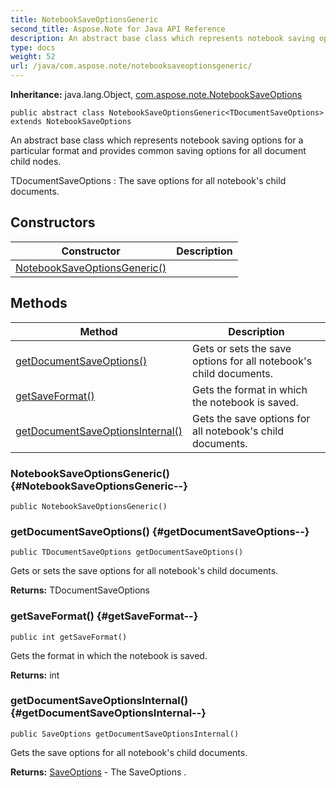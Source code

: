 ```yaml
---
title: NotebookSaveOptionsGeneric
second_title: Aspose.Note for Java API Reference
description: An abstract base class which represents notebook saving options for a particular format and provides common saving options for all document child nodes.
type: docs
weight: 52
url: /java/com.aspose.note/notebooksaveoptionsgeneric/
---
```


**Inheritance:**
java.lang.Object, [com.aspose.note.NotebookSaveOptions](../../com.aspose.note/notebooksaveoptions)
```
public abstract class NotebookSaveOptionsGeneric<TDocumentSaveOptions> extends NotebookSaveOptions
```

An abstract base class which represents notebook saving options for a particular format and provides common saving options for all document child nodes.

 TDocumentSaveOptions : The save options for all notebook's child documents.
## Constructors

| Constructor | Description |
| --- | --- |
| [NotebookSaveOptionsGeneric()](#NotebookSaveOptionsGeneric--) |  |
## Methods

| Method | Description |
| --- | --- |
| [getDocumentSaveOptions()](#getDocumentSaveOptions--) | Gets or sets the save options for all notebook's child documents. |
| [getSaveFormat()](#getSaveFormat--) | Gets the format in which the notebook is saved. |
| [getDocumentSaveOptionsInternal()](#getDocumentSaveOptionsInternal--) | Gets the save options for all notebook's child documents. |
### NotebookSaveOptionsGeneric() {#NotebookSaveOptionsGeneric--}
```
public NotebookSaveOptionsGeneric()
```


### getDocumentSaveOptions() {#getDocumentSaveOptions--}
```
public TDocumentSaveOptions getDocumentSaveOptions()
```


Gets or sets the save options for all notebook's child documents.

**Returns:**
TDocumentSaveOptions
### getSaveFormat() {#getSaveFormat--}
```
public int getSaveFormat()
```


Gets the format in which the notebook is saved.

**Returns:**
int
### getDocumentSaveOptionsInternal() {#getDocumentSaveOptionsInternal--}
```
public SaveOptions getDocumentSaveOptionsInternal()
```


Gets the save options for all notebook's child documents.

**Returns:**
[SaveOptions](../../com.aspose.note/saveoptions) - The  SaveOptions .

